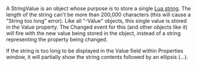 A StringValue is an object whose purpose is to store a single [Lua string][1].
The length of the string can't be more than 200,000 characters (this will
cause a "String too long" error). Like all "-Value" objects, this single value
is stored in the Value property. The Changed event for this (and other objects
like it) will fire with the new value being stored in the object, instead of a
string representing the property being changed.

If the string is too long to be displayed in the Value field within Properties
window, it will partially show the string contents followed by an ellipsis
(...).

[1]: https://www.lua.org/pil/2.4.html